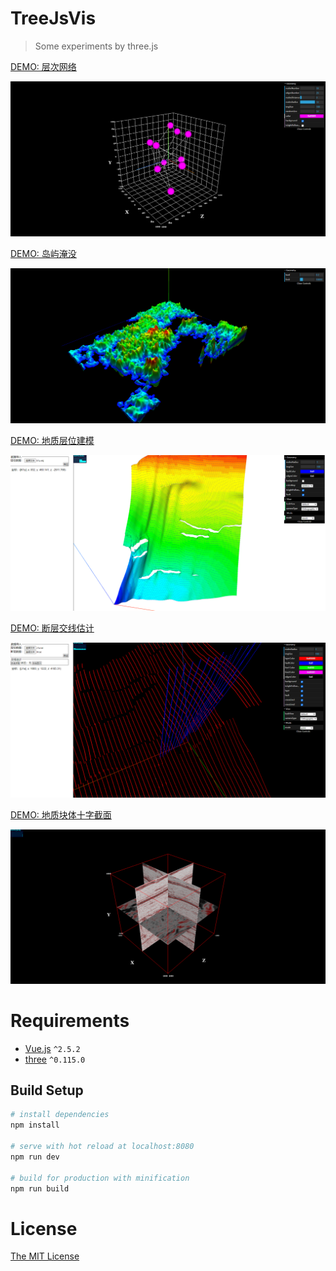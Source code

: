 # TreeJsVis

> Some experiments by three.js

[DEMO: 层次网络](https://shuang13.github.io/TreeJsVis/dist/index.html#/Tree)

![层次网络](./doc/Tree.png)


[DEMO: 岛屿淹没](https://shuang13.github.io/TreeJsVis/dist/index.html#/Mountain)

![岛屿淹没](./doc/Mountain.png)


[DEMO: 地质层位建模](https://shuang13.github.io/TreeJsVis/dist/index.html#/Layer)

![地质层位建模](./doc/layer.png)


[DEMO: 断层交线估计](https://shuang13.github.io/TreeJsVis/dist/index.html#/Intersection)

![断层交线提取](./doc/inter.png)


[DEMO: 地质块体十字截面](https://shuang13.github.io/TreeJsVis/dist/index.html#/Seismic)

![地质块体十字截面](./doc/Seismic.png)

# Requirements

- [Vue.js](https://github.com/vuejs/vue) `^2.5.2`
- [three](https://github.com/mrdoob/three.js) `^0.115.0`

## Build Setup

``` bash
# install dependencies
npm install

# serve with hot reload at localhost:8080
npm run dev

# build for production with minification
npm run build
```

# License

[The MIT License](http://opensource.org/licenses/MIT)